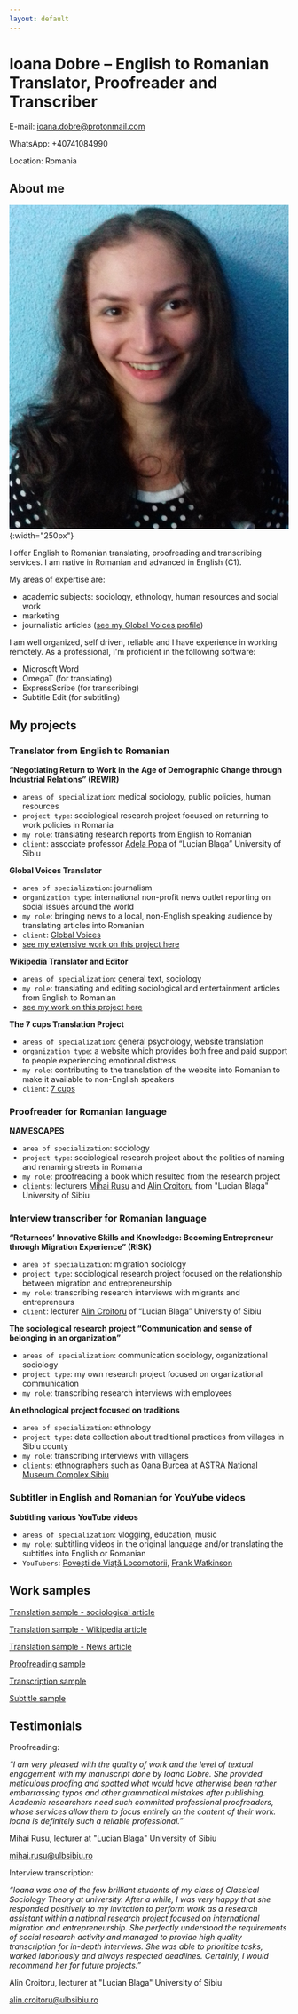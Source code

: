 ```yaml
---
layout: default
---
```


# Ioana Dobre – English to Romanian Translator, Proofreader and Transcriber

E-mail: [ioana.dobre@protonmail.com](mailto:ioana.dobre@protonmail.com)

WhatsApp: +40741084990

Location: Romania



## About me

![portfolio picture](assets/portfolio_picture.png){:width="250px"}

I offer English to Romanian translating, proofreading and transcribing services. I am native in Romanian and advanced in English (C1).

My areas of expertise are:
-  academic subjects: sociology, ethnology, human resources and social work
-  marketing
-  journalistic articles ([see my Global Voices profile](https://ro.globalvoices.org/author/ioana-dobre))

I am well organized, self driven, reliable and I have experience in working remotely. As a professional, I'm proficient in the following software:
- Microsoft Word
- OmegaT (for translating)
- ExpressScribe (for transcribing)
- Subtitle Edit (for subtitling)

## My projects

### Translator from English to Romanian

**“Negotiating Return to Work in the Age of Demographic Change through Industrial Relations” (REWIR)**

- `areas of specialization`: medical sociology, public policies, human resources
- `project type`: sociological research project focused on returning to work policies in Romania
- `my role`: translating research reports from English to Romanian
- `client`: associate professor [Adela Popa](https://socioumane.ulbsibiu.ro/team/adela-elena-popa/) of “Lucian Blaga” University of Sibiu


**Global Voices Translator**

- `area of specialization`: journalism
- `organization type`: international non-profit news outlet reporting on social issues around the world
- `my role`: bringing news to a local, non-English speaking audience by translating articles into Romanian
- `client`: [Global Voices](https://globalvoices.org/)
- [see my extensive work on this project here](https://ro.globalvoices.org/author/ioana-dobre)

**Wikipedia Translator and Editor**

- `areas of specialization`: general text, sociology
- `my role`: translating and editing sociological and entertainment articles from English to Romanian
- [see my work on this project here](https://ro.wikipedia.org/wiki/Utilizator:Ioana2022)

**The 7 cups Translation Project**

- `areas of specialization`: general psychology, website translation
- `organization type`: a website which provides both free and paid support to people experiencing emotional distress
- `my role`: contributing to the translation of the website into Romanian to make it available to non-English speakers
- `client`: [7 cups](https://www.7cups.com/)

### Proofreader for Romanian language

**NAMESCAPES**

- `area of specialization`: sociology
- `project type`: sociological research project about the politics of naming and renaming streets in Romania
- `my role`: proofreading a book which resulted from the research project
- `clients`: lecturers [Mihai Rusu](https://socioumane.ulbsibiu.ro/team/mihai-stelian-rusu/) and [Alin Croitoru](https://socioumane.ulbsibiu.ro/team/alin-iosif-croitoru/) from "Lucian Blaga" University of Sibiu


### Interview transcriber for Romanian language

**“Returnees’ Innovative Skills and Knowledge: Becoming Entrepreneur through Migration Experience” (RISK)**

- `area of specialization`: migration sociology
- `project type`: sociological research project focused on the relationship between migration and entrepreneurship
- `my role`: transcribing research interviews with migrants and entrepreneurs
- `client`: lecturer [Alin Croitoru](https://socioumane.ulbsibiu.ro/team/alin-iosif-croitoru/) of “Lucian Blaga” University of Sibiu


**The sociological research project “Communication and sense of belonging in an organization”**

- `areas of specialization`: communication sociology, organizational sociology
- `project type`: my own research project focused on organizational communication
- `my role`: transcribing research interviews with employees



**An ethnological project focused on traditions**

- `area of specialization`: ethnology
- `project type`: data collection about traditional practices from villages in Sibiu county
- `my role`: transcribing interviews with villagers
- `clients`: ethnographers such as Oana Burcea at [ASTRA National Museum Complex Sibiu](https://muzeulastra.ro/en/about/)

### Subtitler in English and Romanian for YouYube videos

**Subtitling various YouTube videos**

- `areas of specialization`: vlogging, education, music
- `my role`: subtitling videos in the original language and/or translating the subtitles into English or Romanian
- `YouTubers`: [Povești de Viață Locomotorii](https://www.youtube.com/watch?v=cFgebPd9HGI), [Frank Watkinson](https://www.youtube.com/watch?v=bHsu3E-ecj0)


## Work samples

[Translation sample - sociological article](https://drive.google.com/file/d/1yCATsczZvRjqFmUYJQQzPrvfHIqVKZW7/view)

[Translation sample - Wikipedia article](https://ro.wikipedia.org/wiki/Franchism_sociologic)

[Translation sample - News article](https://ro.globalvoices.org/2022/04/3660)

[Proofreading sample](https://drive.google.com/file/d/1FdI_K_KJ2Lf0jkew86t7JBut5M3hthsK/view)

[Transcription sample](https://drive.google.com/file/d/1xCmn5TnKkYOtQC1ieCqjsYVwWXJoDWzM/view)

[Subtitle sample](https://www.youtube.com/watch?v=cFgebPd9HGI)

## Testimonials

Proofreading:

*“I am very pleased with the quality of work and the level of textual engagement with my manuscript done by Ioana Dobre. She provided meticulous proofing and spotted what would have otherwise been rather embarrassing typos and other grammatical mistakes after publishing. Academic researchers need such committed professional proofreaders, whose services allow them to focus entirely on the content of their work. Ioana is definitely such a reliable professional.”*

Mihai Rusu, lecturer at "Lucian Blaga" University of Sibiu

[mihai.rusu@ulbsibiu.ro](mailto:mihai.rusu@ulbsibiu.ro)

Interview transcription:

*“Ioana was one of the few brilliant students of my class of Classical Sociology Theory at university. After a while, I was very happy that she responded positively to my invitation to perform work as a research assistant within a national research project focused on international migration and entrepreneurship. She perfectly understood the requirements of social research activity and managed to provide high quality transcription for in-depth interviews. She was able to prioritize tasks, worked laboriously and always respected deadlines. Certainly, I would recommend her for future projects.”*

Alin Croitoru, lecturer at "Lucian Blaga" University of Sibiu

[alin.croitoru@ulbsibiu.ro](mailto:alin.croitoru@ulbsibiu.ro)



